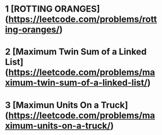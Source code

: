# 1 [ROTTING ORANGES] (https://leetcode.com/problems/rotting-oranges/)
# 2 [Maximum Twin Sum of a Linked List] (https://leetcode.com/problems/maximum-twin-sum-of-a-linked-list/)
# 3 [Maximun Units On a Truck] (https://leetcode.com/problems/maximum-units-on-a-truck/)
